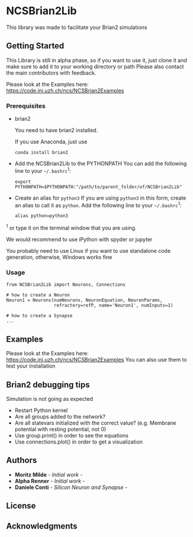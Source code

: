 # NCSBrian2Lib

This library was made to facilitate your Brian2 simulations

## Getting Started

This Library is still in alpha phase, so if you want to use it, just clone it and
make sure to add it to your working directory or path
Please also contact the main contributors with feedback.

Please look at the Examples here: https://code.ini.uzh.ch/ncs/NCSBrian2Examples

### Prerequisites

* brian2

    You need to have brian2 installed.

    If you use Anaconda, just use

    ```
    conda install brian2
    ```

* Add the NCSBrian2Lib to the PYTHONPATH
    You can add the following line to your `~/.bashrc`<sup>1</sup>:
    ```
    export PYTHONPATH=$PYTHONPATH:"/path/to/parent_folder/of/NCSBrian2Lib"
    ```

* Create an alias for `python3`
    If you are using `python3` in this form, create an alias to call it as `python`.
    Add the following line to your `~/.bashrc`<sup>1</sup>:
    ```
    alias python=python3
    ```

<sup>1</sup> or type it on the terminal window that you are using.

We would recommend to use iPython with spyder or jupyter

You probably need to use Linux if you want to use standalone code generation,
otherwise, Windows works fine

### Usage

```
from NCSBrian2Lib import Neurons, Connections

# how to create a Neuron
Neuron1 = Neurons(numNeurons, NeuronEquation, NeuronParams,
                  refractory=refP, name='Neuron1', numInputs=1)

# how to create a Synapse
...
```

## Examples

Please look at the Examples here: https://code.ini.uzh.ch/ncs/NCSBrian2Examples
You can also use them to test your installation


## Brian2 debugging tips
Simulation is not going as expected
* Restart Python kernel
* Are all groups added to the network?
* Are all statevars initialized with the correct value? (e.g. Membrane potential with resting potential, not 0)
* Use group.print() in order to see the equations
* Use connections.plot() in order to get a visualization



## Authors

* **Moritz Milde** - *Initial work* -
* **Alpha Renner** - *Initial work* -
* **Daniele Conti** - *Silicon Neuron and Synapse* -


## License



## Acknowledgments

